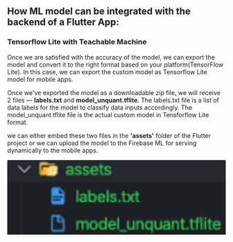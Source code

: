 ## How ML model can be integrated with the backend of a Flutter App:
### Tensorflow Lite with Teachable Machine
Once we are satisfied with the accuracy of the model, we can export the model and convert it to the right format based on your platform(TensorFlow Lite).
In this case, we can export the custom model as Tensorflow Lite model for mobile apps.

Once we've exported the model as a downloadable zip file, we will receive 2 files — **labels.txt** and **model_unquant.tflite**.
The labels.txt file is a list of data labels for the model to classify data inputs accordingly.
The model_unquant.tflite file is the actual custom model in Tensforflow Lite format.

we can either embed these two files in the **'assets'** folder of the Flutter project or we can upload the model to the Firebase ML for serving dynamically to the mobile apps.

![](App/assets.jpg)
